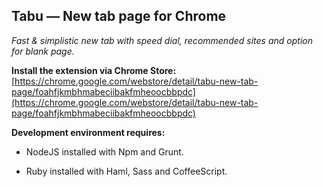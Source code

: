 ## Tabu — New tab page for Chrome
*Fast & simplistic new tab with speed dial, recommended sites and option for blank page.*

**Install the extension via Chrome Store:**
[https://chrome.google.com/webstore/detail/tabu-new-tab-page/foahfjkmbhmabeciibakfmheoocbbpdc](https://chrome.google.com/webstore/detail/tabu-new-tab-page/foahfjkmbhmabeciibakfmheoocbbpdc)

**Development environment requires:**

- NodeJS installed with Npm and Grunt.
 
- Ruby installed with Haml, Sass and CoffeeScript.